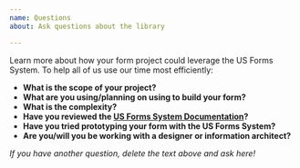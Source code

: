 ```yaml
---
name: Questions
about: Ask questions about the library

---
```


Learn more about how your form project could leverage the US Forms System. To help all of us use our time most efficiently:

- **What is the scope of your project?**
- **What are you using/planning on using to build your form?**
- **What is the complexity?**
- **Have you reviewed the [US Forms System Documentation](https://github.com/usds/us-forms-system/blob/master/docs/README.md)?**
- **Have you tried prototyping your form with the US Forms System?**
- **Are you/will you be working with a designer or information architect?**

*If you have another question, delete the text above and ask here!*
